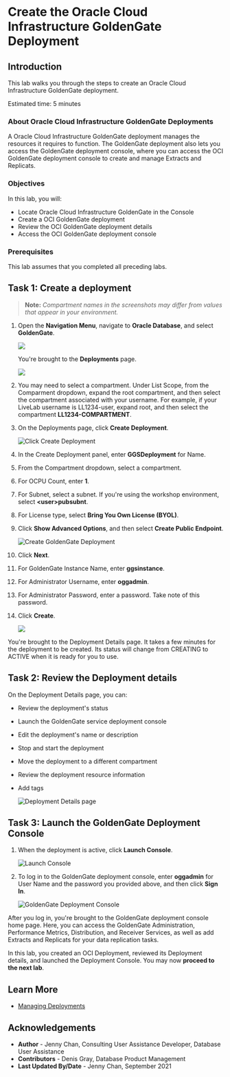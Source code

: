 # Create the Oracle Cloud Infrastructure GoldenGate Deployment

## Introduction

This lab walks you through the steps to create an Oracle Cloud Infrastructure GoldenGate deployment.

Estimated time: 5 minutes

### About Oracle Cloud Infrastructure GoldenGate Deployments
A Oracle Cloud Infrastructure GoldenGate deployment manages the resources it requires to function. The GoldenGate deployment also lets you access the GoldenGate deployment console, where you can access the OCI GoldenGate deployment console to create and manage Extracts and Replicats.

### Objectives

In this lab, you will:
* Locate Oracle Cloud Infrastructure GoldenGate in the Console
* Create a OCI GoldenGate deployment
* Review the OCI GoldenGate deployment details
* Access the OCI GoldenGate deployment console

### Prerequisites

This lab assumes that you completed all preceding labs.

## Task 1: Create a deployment

> **Note:** *Compartment names in the screenshots may differ from values that appear in your environment.*

1.  Open the **Navigation Menu**, navigate to **Oracle Database**, and select **GoldenGate**.

    ![](images/database-goldengate.png " ")

    You're brought to the **Deployments** page.

    ![](images/01-01-02a.png "")

2.  You may need to select a compartment. Under List Scope, from the Comparment dropdown, expand the root compartment, and then select the compartment associated with your username. For example, if your LiveLab username is LL1234-user, expand root, and then select the compartment **LL1234-COMPARTMENT**.

2.  On the Deployments page, click **Create Deployment**.

    ![Click Create Deployment](images/01-02-01.png "")

3.  In the Create Deployment panel, enter **GGSDeployment** for Name.

4.  From the Compartment dropdown, select a compartment.

5.  For OCPU Count, enter **1**.

6.  For Subnet, select a subnet. If you're using the workshop environment, select **&lt;user&gt;pubsubnt**.

7.  For License type, select **Bring You Own License (BYOL)**.

8.  Click **Show Advanced Options**, and then select **Create Public Endpoint**.

    ![Create GoldenGate Deployment](images/01-09.png " ")

9.  Click **Next**.

10. For GoldenGate Instance Name, enter **ggsinstance**.

11. For Administrator Username, enter **oggadmin**.

12. For Administrator Password, enter a password. Take note of this password.

13. Click **Create**.

    ![](images/02-13.png " ")

You're brought to the Deployment Details page. It takes a few minutes for the deployment to be created. Its status will change from CREATING to ACTIVE when it is ready for you to use.

## Task 2: Review the Deployment details

On the Deployment Details page, you can:

* Review the deployment's status
* Launch the GoldenGate service deployment console
* Edit the deployment's name or description
* Stop and start the deployment
* Move the deployment to a different compartment
* Review the deployment resource information
* Add tags

    ![Deployment Details page](images/02-01-deployment-details.png " ")

## Task 3: Launch the GoldenGate Deployment Console

1. When the deployment is active, click **Launch Console**.

    ![Launch Console](images/03-01.png " ")

2. To log in to the GoldenGate deployment console, enter **oggadmin** for User Name and the password you provided above, and then click **Sign In**.

    ![GoldenGate Deployment Console](images/02-02.png " ")

After you log in, you're brought to the GoldenGate deployment console home page. Here, you can access the GoldenGate Administration, Performance Metrics, Distribution, and Receiver Services, as well as add Extracts and Replicats for your data replication tasks.

In this lab, you created an OCI Deployment, reviewed its Deployment details, and launched the Deployment Console. You may now **proceed to the next lab**.

## Learn More

* [Managing Deployments](https://docs.oracle.com/en/cloud/paas/goldengate-service/using/deployments.html)

## Acknowledgements
* **Author** - Jenny Chan, Consulting User Assistance Developer, Database User Assistance
* **Contributors** -  Denis Gray, Database Product Management
* **Last Updated By/Date** - Jenny Chan, September 2021
